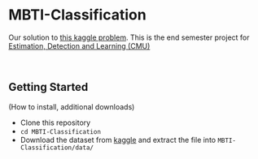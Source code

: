 # MBTI-Classification
Our solution to [this kaggle problem](https://www.kaggle.com/datasets/datasnaek/mbti-type). This is the end semester project for [Estimation, Detection and Learning (CMU)](https://courses.ece.cmu.edu/18752)

<br>

## Getting Started
(How to install, additional downloads)
* Clone this repository
* `cd MBTI-Classification`
* Download the dataset from [kaggle](https://www.kaggle.com/datasets/datasnaek/mbti-type/download) and extract the file into `MBTI-Classification/data/`
